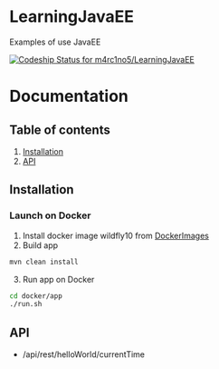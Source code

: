 # LearningJavaEE
Examples of use JavaEE

[ ![Codeship Status for m4rc1no5/LearningJavaEE](https://app.codeship.com/projects/50813ba0-7df2-0134-15a5-5a094b81b9ee/status?branch=develop)](https://app.codeship.com/projects/181546)

Documentation
=============

Table of contents
-----------------

1. [Installation](#installation)
2. [API](#api)

<a name="installation"></a>

Installation
------------

### Launch on Docker ###

1. Install docker image wildfly10 from [DockerImages](https://github.com/m4rc1no5/DockerImages)
2. Build app 
```bash
mvn clean install
```
3. Run app on Docker
```bash
cd docker/app
./run.sh
```

<a name="api"></a>

API
---

- /api/rest/helloWorld/currentTime